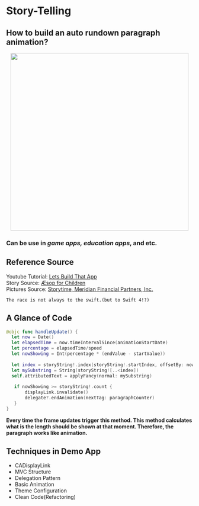 # Story-Telling
## How to build an auto rundown paragraph animation?
<p align="center" >
  <img src="https://user-images.githubusercontent.com/31400661/54486558-1bee7100-4847-11e9-8604-8cacf6325be6.gif" width="480">
</p>

### Can be use in ***game apps, education apps***, and etc.

## Reference Source
Youtube Tutorial: <a href="https://www.youtube.com/watch?v=b3kZH1vfG2U">Lets Build That App</a><br>
Story Source: <a href="http://read.gov/aesop/025.html">Æsop for Children</a><br>
Pictures Source: <a href="https://www.storytimemagazine.com/news/about-stories/growth-mindset-and-reading/">Storytime, </a>
<a href="https://meridianfinancialpartners.com/2016/12/06/the-tortoise-and-the-hare/">Meridian Financial Partners, Inc.</a>

`The race is not always to the swift.(but to Swift 4!?)`

## A Glance of Code
```swift
@objc func handleUpdate() {
  let now = Date()
  let elapsedTime = now.timeIntervalSince(animationStartDate)
  let percentage = elapsedTime/speed
  let nowShowing = Int(percentage * (endValue - startValue))
        
  let index = storyString!.index(storyString!.startIndex, offsetBy: nowShowing)
  let mySubstring = String(storyString![..<index])
  self.attributedText = applyFancy(normal: mySubstring)
        
   if nowShowing >= storyString!.count {
       displayLink.invalidate()
       delegate?.endAnimation(nextTag: paragraphCounter)
   }
}
```
**Every time the frame updates trigger this method. This method calculates what is the 
length should be shown at that moment. Therefore, the paragraph works like animation.**

## Techniques in Demo App
- CADisplayLink
- MVC Structure
- Delegation Pattern
- Basic Animation
- Theme Configuration
- Clean Code(Refactoring)

